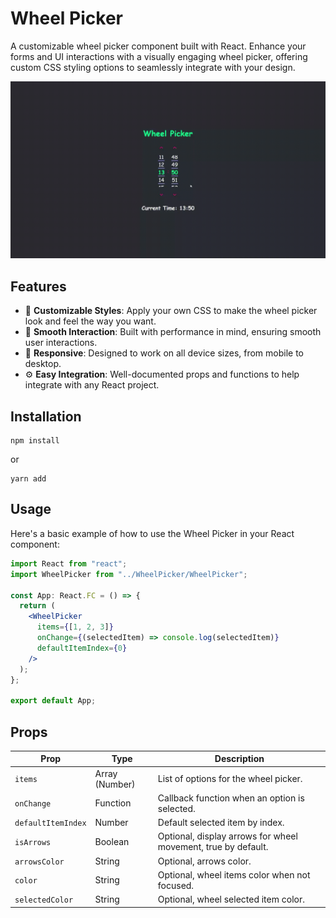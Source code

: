 # Wheel Picker

A customizable wheel picker component built with React. Enhance your forms and UI interactions with a visually engaging wheel picker, offering custom CSS styling options to seamlessly integrate with your design.

![Wheel Picker Demo](./WheelPickerDesktop.gif)

## Features

- 🎨 **Customizable Styles**: Apply your own CSS to make the wheel picker look and feel the way you want.
- 🔄 **Smooth Interaction**: Built with performance in mind, ensuring smooth user interactions.
- 📱 **Responsive**: Designed to work on all device sizes, from mobile to desktop.
- ⚙️ **Easy Integration**: Well-documented props and functions to help integrate with any React project.

## Installation

```
npm install
```

or

```
yarn add
```

## Usage

Here's a basic example of how to use the Wheel Picker in your React component:

```jsx
import React from "react";
import WheelPicker from "../WheelPicker/WheelPicker";

const App: React.FC = () => {
  return (
    <WheelPicker
      items={[1, 2, 3]}
      onChange={(selectedItem) => console.log(selectedItem)}
      defaultItemIndex={0}
    />
  );
};

export default App;
```

## Props

| Prop               | Type           | Description                                                   |
| ------------------ | -------------- | ------------------------------------------------------------- |
| `items`            | Array (Number) | List of options for the wheel picker.                         |
| `onChange`         | Function       | Callback function when an option is selected.                 |
| `defaultItemIndex` | Number         | Default selected item by index.                               |
| `isArrows`         | Boolean        | Optional, display arrows for wheel movement, true by default. |
| `arrowsColor`      | String         | Optional, arrows color.                                       |
| `color`            | String         | Optional, wheel items color when not focused.                 |
| `selectedColor`    | String         | Optional, wheel selected item color.                          |

